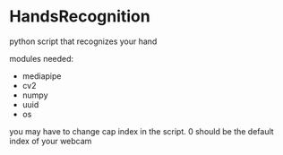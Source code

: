 # HandsRecognition
python script that recognizes your hand

modules needed:
- mediapipe
- cv2
- numpy
- uuid
- os

you may have to change cap index in the script. 0 should be the default index of your webcam
